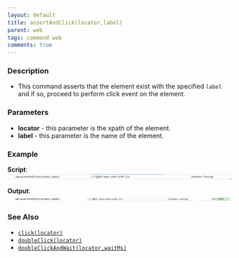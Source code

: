 ```yaml
---
layout: default
title: assertAndClick(locator,label)
parent: web
tags: command web
comments: true
---
```


### Description
- This command asserts that the element exist with the specified `label` and if so, proceed to perform click event on 
the element.


### Parameters
- **locator** - this parameter is the xpath of the element.
- **label** - this parameter is the name of the element.


### Example
**Script**:<br/>
![](image/assertAndClick_01.png)

**Output**:<br/>
![](image/assertAndClick_02.png)


### See Also
- [`click(locator)`](click(locator).html)
- [`doubleClick(locator)`](doubleClick(locator).html)
- [`doubleClickAndWait(locator,waitMs)`](doubleClickAndWait(locator,waitMs).html)
